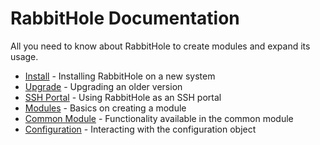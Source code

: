 # RabbitHole Documentation

All you need to know about RabbitHole to create modules and expand its usage.

- [Install](install.md) - Installing RabbitHole on a new system
- [Upgrade](upgrade.md) - Upgrading an older version
- [SSH Portal](ssh-portal.md) - Using RabbitHole as an SSH portal
- [Modules](modules.md) - Basics on creating a module
- [Common Module](common.md) - Functionality available in the common module
- [Configuration](configuration.md) - Interacting with the configuration object
